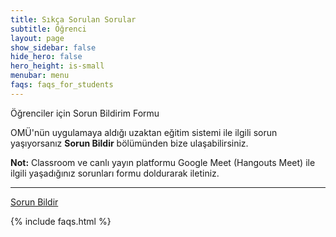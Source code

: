 ```yaml
---
title: Sıkça Sorulan Sorular
subtitle: Öğrenci
layout: page
show_sidebar: false
hide_hero: false
hero_height: is-small
menubar: menu
faqs: faqs_for_students
---
```


<article class="message is-warning">
  <div class="message-header">
    <p>Öğrenciler için Sorun Bildirim Formu</p>
  </div>
  <div class="message-body">
    <p>OMÜ'nün uygulamaya aldığı uzaktan eğitim sistemi ile ilgili sorun yaşıyorsanız <strong>Sorun Bildir</strong> bölümünden bize ulaşabilirsiniz.</p>
    <p><strong>Not:</strong> Classroom ve canlı yayın platformu Google Meet (Hangouts Meet) ile ilgili yaşadığınız sorunları formu doldurarak iletiniz.</p>
    <hr>
    <div class="is-pulled-right">
        <a href="https://docs.google.com/forms/d/e/1FAIpQLScNqhRx1gWaqcQbYy2liMsD8w5nvO7ef2MBY2zFuCHNnUhIHA/viewform" alt="Sorun Bildir" class="button is-danger is-rounded"
        target="_blank">Sorun Bildir</a>
    </div>
    <div class="is-clearfix"></div>
  </div>
</article>

{% include faqs.html %}
